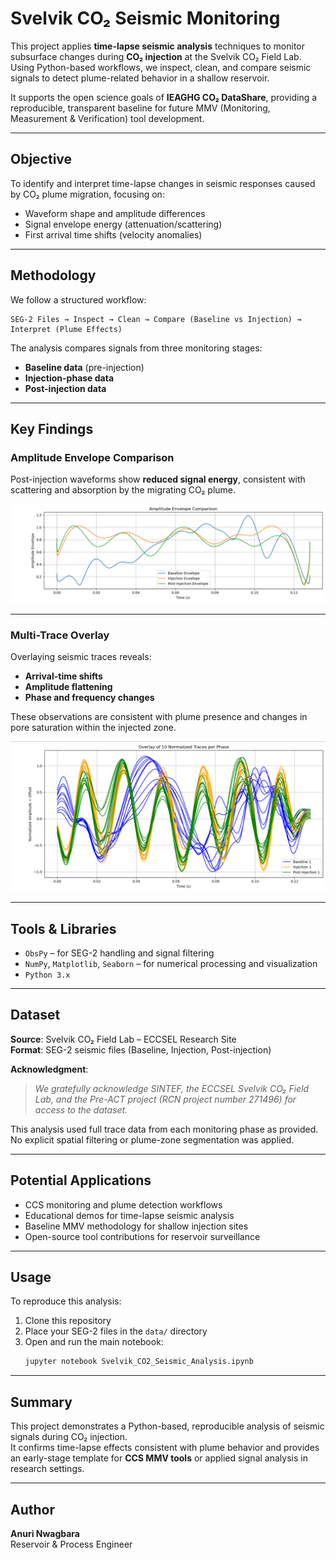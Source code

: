 
# Svelvik CO₂ Seismic Monitoring

This project applies **time-lapse seismic analysis** techniques to monitor subsurface changes during **CO₂ injection** at the Svelvik CO₂ Field Lab.  
Using Python-based workflows, we inspect, clean, and compare seismic signals to detect plume-related behavior in a shallow reservoir.

It supports the open science goals of **IEAGHG CO₂ DataShare**, providing a reproducible, transparent baseline for future MMV (Monitoring, Measurement & Verification) tool development.

---

##  Objective

To identify and interpret time-lapse changes in seismic responses caused by CO₂ plume migration, focusing on:

- Waveform shape and amplitude differences
- Signal envelope energy (attenuation/scattering)
- First arrival time shifts (velocity anomalies)

---

##  Methodology

We follow a structured workflow:

```
SEG-2 Files → Inspect → Clean → Compare (Baseline vs Injection) → Interpret (Plume Effects)
```

The analysis compares signals from three monitoring stages:

- **Baseline data** (pre-injection)
- **Injection-phase data**
- **Post-injection data**


---

##  Key Findings

###  Amplitude Envelope Comparison

Post-injection waveforms show **reduced signal energy**, consistent with scattering and absorption by the migrating CO₂ plume.

![Amplitude Envelope](images/amplitude_envelope.png)

---

###  Multi-Trace Overlay

Overlaying seismic traces reveals:

- **Arrival-time shifts**
- **Amplitude flattening**
- **Phase and frequency changes**

These observations are consistent with plume presence and changes in pore saturation within the injected zone.

![Multi-Trace Overlay](images/multi_trace_overlay.png)

---

##  Tools & Libraries

- `ObsPy` – for SEG-2 handling and signal filtering
- `NumPy`, `Matplotlib`, `Seaborn` – for numerical processing and visualization
- `Python 3.x`

---

##  Dataset

**Source**: Svelvik CO₂ Field Lab – ECCSEL Research Site  
**Format**: SEG-2 seismic files (Baseline, Injection, Post-injection)

**Acknowledgment**:  
> *We gratefully acknowledge SINTEF, the ECCSEL Svelvik CO₂ Field Lab, and the Pre-ACT project (RCN project number 271496) for access to the dataset.*

This analysis used full trace data from each monitoring phase as provided. No explicit spatial filtering or plume-zone segmentation was applied.


---

##  Potential Applications

- CCS monitoring and plume detection workflows  
- Educational demos for time-lapse seismic analysis  
- Baseline MMV methodology for shallow injection sites  
- Open-source tool contributions for reservoir surveillance

---

##  Usage

To reproduce this analysis:

1. Clone this repository  
2. Place your SEG-2 files in the `data/` directory  
3. Open and run the main notebook:  
   ```bash
   jupyter notebook Svelvik_CO2_Seismic_Analysis.ipynb
   ```

---

##  Summary

This project demonstrates a Python-based, reproducible analysis of seismic signals during CO₂ injection.  
It confirms time-lapse effects consistent with plume behavior and provides an early-stage template for **CCS MMV tools** or applied signal analysis in research settings.

---

##  Author

**Anuri Nwagbara**  
Reservoir & Process Engineer  

